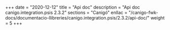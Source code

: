 +++
date        = "2020-12-12"
title       = "Api doc"
description = "Api doc canigo.integration.psis 2.3.2"
sections    = "Canigó"
enllac		= "/canigo-fwk-docs/documentacio-llibreries/canigo.integration.psis/2.3.2/api-doc/"
weight		= 5
+++
